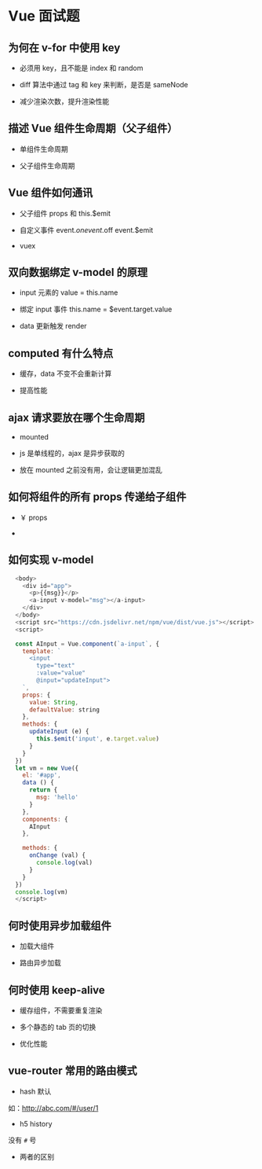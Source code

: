 # Vue 面试题

## 为何在 v-for 中使用 key

- 必须用 key，且不能是 index 和 random

- diff 算法中通过 tag 和 key 来判断，是否是 sameNode

- 减少渲染次数，提升渲染性能

## 描述 Vue 组件生命周期（父子组件）

- 单组件生命周期

- 父子组件生命周期

## Vue 组件如何通讯

- 父子组件 props 和 this.\$emit

- 自定义事件 event.$on event.$off event.\$emit

- vuex

## 双向数据绑定 v-model 的原理

- input 元素的 value = this.name

- 绑定 input 事件 this.name = \$event.target.value

- data 更新触发 render

## computed 有什么特点

- 缓存，data 不变不会重新计算

- 提高性能

## ajax 请求要放在哪个生命周期

- mounted

- js 是单线程的，ajax 是异步获取的

- 放在 mounted 之前没有用，会让逻辑更加混乱

## 如何将组件的所有 props 传递给子组件

- ￥ props

- <User v-bind="$props" />

## 如何实现 v-model

```js
  <body>
    <div id="app">
      <p>{{msg}}</p>
      <a-input v-model="msg"></a-input>
    </div>
  </body>
  <script src="https://cdn.jsdelivr.net/npm/vue/dist/vue.js"></script>
  <script>

  const AInput = Vue.component(`a-input`, {
    template: `
      <input
        type="text"
        :value="value"
        @input="updateInput">
    `,
    props: {
      value: String,
      defaultValue: string
    },
    methods: {
      updateInput (e) {
        this.$emit('input', e.target.value)
      }
    }
  })
  let vm = new Vue({
    el: '#app',
    data () {
      return {
        msg: 'hello'
      }
    },
    components: {
      AInput
    },

    methods: {
      onChange (val) {
        console.log(val)
      }
    }
  })
  console.log(vm)
  </script>
```

## 何时使用异步加载组件

- 加载大组件

- 路由异步加载

## 何时使用 keep-alive

- 缓存组件，不需要重复渲染

- 多个静态的 tab 页的切换

- 优化性能

## vue-router 常用的路由模式

- hash 默认

如：http://abc.com/#/user/1

- h5 history

没有 `#` 号

- 两者的区别

